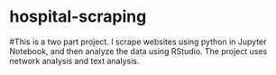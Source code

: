 # hospital-scraping
#This is a two part project.  I scrape websites using python in Jupyter Notebook, and then analyze the data using RStudio.  The project uses network analysis and text analysis.
